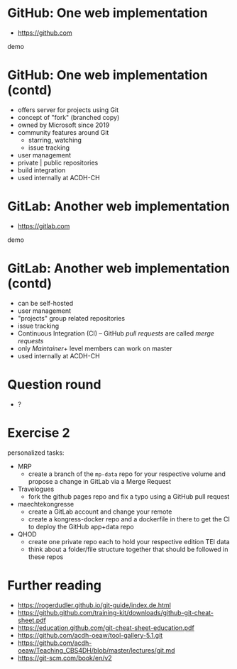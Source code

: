 <!-- lesson02 -->

# GitHub: One web implementation

- https://github.com

demo

# GitHub: One web implementation (contd)

- offers server for projects using Git
- concept of "fork" (branched copy)
- owned by Microsoft since 2019
- community features around Git
  - starring, watching
  - issue tracking
- user management
- private | public repositories
- build integration
- used internally at ACDH-CH

# GitLab: Another web implementation

- https://gitlab.com

demo

# GitLab: Another web implementation (contd)

- can be self-hosted
- user management
- "projects" group related repositories
- issue tracking
- Continuous Integration (CI)
– GitHub *pull requests* are called *merge requests*
- only *Maintainer*+ level members can work on master
- used internally at ACDH-CH

# Question round

- ? 

# Exercise 2

personalized tasks: 

- MRP
  - create a branch of the `mp-data` repo for your respective volume and propose a change in GitLab via a Merge Request
- Travelogues
  - fork the github pages repo and fix a typo using a GitHub pull request 
- maechtekongresse
  - create a GitLab account and change your remote
  - create a kongress-docker repo and a dockerfile in there to get the CI to deploy the GitHub app+data repo
- QHOD
  - create one private repo each to hold your respective edition TEI data 
  - think about a folder/file structure together that should be followed in these repos

# Further reading

- https://rogerdudler.github.io/git-guide/index.de.html
- https://github.github.com/training-kit/downloads/github-git-cheat-sheet.pdf
- https://education.github.com/git-cheat-sheet-education.pdf
- https://github.com/acdh-oeaw/tool-gallery-5.1.git
- https://github.com/acdh-oeaw/Teaching_CBS4DH/blob/master/lectures/git.md
- https://git-scm.com/book/en/v2



